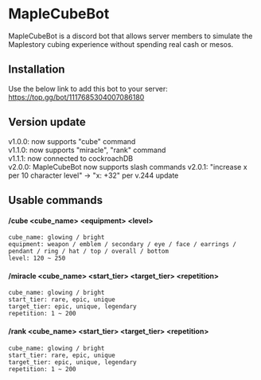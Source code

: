 # MapleCubeBot
MapleCubeBot is a discord bot that allows server members to simulate the Maplestory cubing experience without spending real cash or mesos.

## Installation
Use the below link to add this bot to your server: \
https://top.gg/bot/1117685304007086180

## Version update
v1.0.0: now supports "cube" command \
v1.1.0: now supports "miracle", "rank" command \
v1.1.1: now connected to cockroachDB \
v2.0.0: MapleCubeBot now supports slash commands 
v2.0.1: "increase x per 10 character level" -> "x: +32" per v.244 update

## Usable commands

#### /cube \<cube_name\> \<equipment\> \<level\>
```
cube_name: glowing / bright
equipment: weapon / emblem / secondary / eye / face / earrings / pendant / ring / hat / top / overall / bottom
level: 120 ~ 250
```

#### /miracle \<cube_name\> \<start_tier\> \<target_tier\> \<repetition\>
```
cube_name: glowing / bright
start_tier: rare, epic, unique
target_tier: epic, unique, legendary
repetition: 1 ~ 200
```

#### /rank \<cube_name\> \<start_tier\> \<target_tier\> \<repetition\>
```
cube_name: glowing / bright
start_tier: rare, epic, unique
target_tier: epic, unique, legendary
repetition: 1 ~ 200
```
